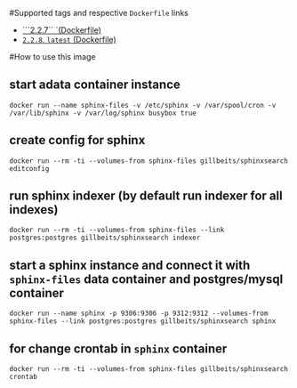 #Supported tags and respective ```Dockerfile``` links

- [```2.2.7`` `(Dockerfile)](https://github.com/gillbeits/sphinxsearch/blob/2.2.7/Dockerfile)
- [```2.2.8```, ```latest``` (Dockerfile)](https://github.com/gillbeits/sphinxsearch/blob/master/Dockerfile)

#How to use this image
## start adata container instance

	docker run --name sphinx-files -v /etc/sphinx -v /var/spool/cron -v /var/lib/sphinx -v /var/log/sphinx busybox true

## create config for sphinx

	docker run --rm -ti --volumes-from sphinx-files gillbeits/sphinxsearch editconfig

## run sphinx indexer (by default run indexer for all indexes)

	docker run --rm -ti --volumes-from sphinx-files --link postgres:postgres gillbeits/sphinxsearch indexer

## start a sphinx instance and connect it with ```sphinx-files``` data container and postgres/mysql container

	docker run --name sphinx -p 9306:9306 -p 9312:9312 --volumes-from sphinx-files --link postgres:postgres gillbeits/sphinxsearch sphinx

## for change crontab in ```sphinx``` container

	docker run --rm -ti --volumes-from sphinx-files gillbeits/sphinxsearch crontab
